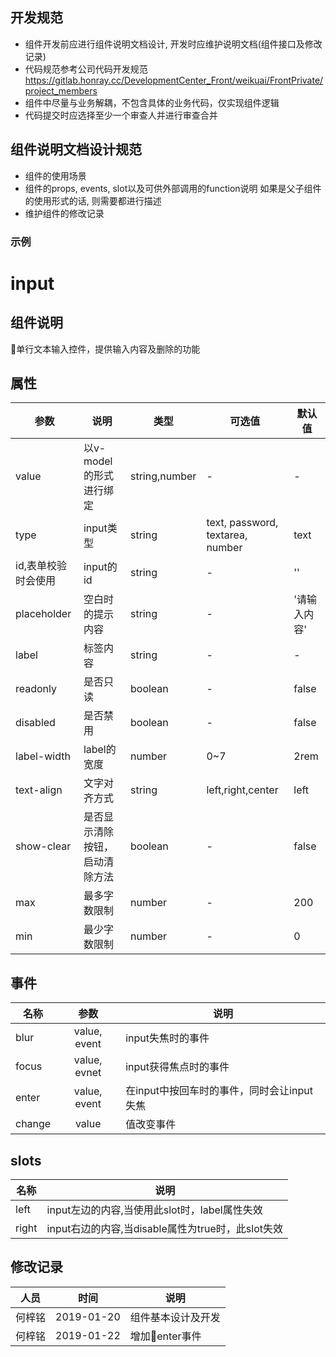## 开发规范
- 组件开发前应进行组件说明文档设计, 开发时应维护说明文档(组件接口及修改记录)
- 代码规范参考公司代码开发规范 https://gitlab.honray.cc/DevelopmentCenter_Front/weikuai/FrontPrivate/project_members
- 组件中尽量与业务解耦，不包含具体的业务代码，仅实现组件逻辑
- 代码提交时应选择至少一个审查人并进行审查合并

## 组件说明文档设计规范
- 组件的使用场景
- 组件的props, events, slot以及可供外部调用的function说明 如果是父子组件的使用形式的话, 则需要都进行描述
- 维护组件的修改记录

### 示例

# input
## 组件说明
单行文本输入控件，提供输入内容及删除的功能

## 属性
| 参数                | 说明                           | 类型          | 可选值                           | 默认值       |
| ------------------- | ------------------------------ | ------------- | -------------------------------- | ------------ |
| value               | 以v-model的形式进行绑定        | string,number | -                                | -            |
| type                | input类型                      | string        | text, password, textarea, number | text         |
| id,表单校验时会使用 | input的id                      | string        | -                                | ''           |
| placeholder         | 空白时的提示内容               | string        | -                                | '请输入内容' |
| label               | 标签内容                       | string        | -                                | -            |
| readonly            | 是否只读                       | boolean       | -                                | false        |
| disabled            | 是否禁用                       | boolean       | -                                | false        |
| label-width         | label的宽度                    | number        | 0~7                              | 2rem         |
| text-align          | 文字对齐方式                   | string        | left,right,center                | left         |
| show-clear          | 是否显示清除按钮，启动清除方法 | boolean       | -                                | false        |
| max                 | 最多字数限制                   | number        | -                                | 200          |
| min                 | 最少字数限制                   | number        | -                                | 0            |

## 事件
| 名称   |     参数     | 说明                                       |
| ------ | :----------: | ------------------------------------------ |
| blur   | value, event | input失焦时的事件                          |
| focus  | value, evnet | input获得焦点时的事件                      |
| enter  | value, event | 在input中按回车时的事件，同时会让input失焦 |
| change |    value     | 值改变事件                                 |

## slots
| 名称  | 说明                                              |
| ----- | ------------------------------------------------- |
| left  | input左边的内容,当使用此slot时，label属性失效     |
| right | input右边的内容,当disable属性为true时，此slot失效 |

## 修改记录
| 人员   |    时间    | 说明               |
| ------ | :--------: | ------------------ |
| 何梓铭 | 2019-01-20 | 组件基本设计及开发 |
| 何梓铭 | 2019-01-22 | 增加enter事件     |
